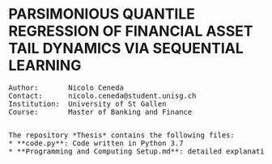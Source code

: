 # PARSIMONIOUS QUANTILE REGRESSION OF FINANCIAL ASSET TAIL DYNAMICS VIA SEQUENTIAL LEARNING

<pre>
Author:       Nicolo Ceneda
Contact:      nicolo.ceneda@student.unisg.ch
Institution:  University of St Gallen
Course:       Master of Banking and Finance
<pre>

The repository *Thesis* contains the following files:
* **code.py**: Code written in Python 3.7
* **Programming and Computing Setup.md**: detailed explanation of the setup required to run Python locally on a Mac (Apple Inc.) device and on the WRDS cloud.
 


